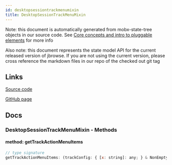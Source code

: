 ```yaml
---
id: desktopsessiontrackmenumixin
title: DesktopSessionTrackMenuMixin
---
```


Note: this document is automatically generated from mobx-state-tree objects in
our source code. See
[Core concepts and intro to pluggable elements](/docs/developer_guide/) for more
info

Also note: this document represents the state model API for the current released
version of jbrowse. If you are not using the current version, please cross
reference the markdown files in our repo of the checked out git tag

## Links

[Source code](https://github.com/GMOD/jbrowse-components/blob/main/products/jbrowse-desktop/src/sessionModel/TrackMenu.ts)

[GitHub page](https://github.com/GMOD/jbrowse-components/tree/main/website/docs/models/DesktopSessionTrackMenuMixin.md)

## Docs

### DesktopSessionTrackMenuMixin - Methods

#### method: getTrackActionMenuItems

```js
// type signature
getTrackActionMenuItems: (trackConfig: { [x: string]: any; } & NonEmptyObject & { setSubschema(slotName: string, data: Record<string, unknown>): Record<string, unknown> | ({ [x: string]: any; } & NonEmptyObject & { ...; } & IStateTreeNode<...>); } & IStateTreeNode<...>) => { ...; }[]
```
